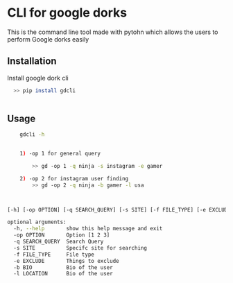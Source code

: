 # CLI for google dorks

This is the command line tool made with pytohn which allows the users to perform
Google dorks easily 



## Installation

Install google dork cli

```bash
  >> pip install gdcli
  
```
    
## Usage

```bash 
    gdcli -h
  

    1) -op 1 for general query

        >> gd -op 1 -q ninja -s instagram -e gamer

    2) -op 2 for instagram user finding
        >> gd -op 2 -q ninja -b gamer -l usa



[-h] [-op OPTION] [-q SEARCH_QUERY] [-s SITE] [-f FILE_TYPE] [-e EXCLUDE] [-b BIO] [-l LOCATION]        

optional arguments:
  -h, --help       show this help message and exit
  -op OPTION       Option [1 2 3]
  -q SEARCH_QUERY  Search Query
  -s SITE          Specifc site for searching
  -f FILE_TYPE     File type
  -e EXCLUDE       Things to exclude
  -b BIO           Bio of the user
  -l LOCATION      Bio of the user

```
